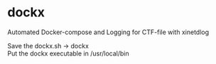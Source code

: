 # dockx
Automated Docker-compose and Logging for CTF-file with xinetdlog

Save the dockx.sh -> dockx<br>
Put the dockx executable in /usr/local/bin
